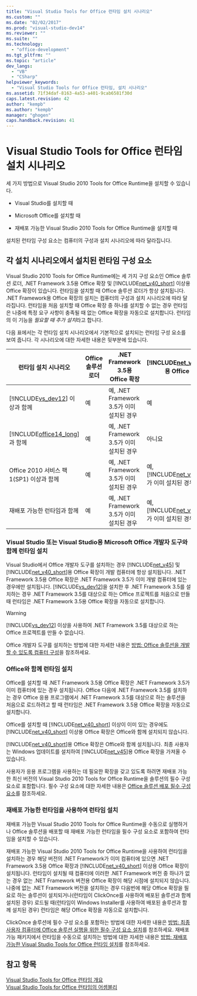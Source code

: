 ```yaml
---
title: "Visual Studio Tools for Office 런타임 설치 시나리오"
ms.custom: ""
ms.date: "02/02/2017"
ms.prod: "visual-studio-dev14"
ms.reviewer: ""
ms.suite: ""
ms.technology: 
  - "office-development"
ms.tgt_pltfrm: ""
ms.topic: "article"
dev_langs: 
  - "VB"
  - "CSharp"
helpviewer_keywords: 
  - "Visual Studio Tools for Office 런타임, 설치 시나리오"
ms.assetid: 71f34daf-8163-4a53-a401-9cab6581f30d
caps.latest.revision: 42
author: "kempb"
ms.author: "kempb"
manager: "ghogen"
caps.handback.revision: 41
---
```

# Visual Studio Tools for Office 런타임 설치 시나리오
  세 가지 방법으로 Visual Studio 2010 Tools for Office Runtime을 설치할 수 있습니다.  
  
-   Visual Studio를 설치할 때  
  
-   Microsoft Office를 설치할 때  
  
-   재배포 가능한 Visual Studio 2010 Tools for Office Runtime을 설치할 때  
  
 설치된 런타임 구성 요소는 컴퓨터의 구성과 설치 시나리오에 따라 달라집니다.  
  
## 각 설치 시나리오에서 설치된 런타임 구성 요소  
 Visual Studio 2010 Tools for Office Runtime에는 세 가지 구성 요소인 Office 솔루션 로더, .NET Framework 3.5용 Office 확장 및 [!INCLUDE[net_v40_short](../sharepoint/includes/net-v40-short-md.md)] 이상용 Office 확장이 있습니다.  런타임을 설치할 때 Office 솔루션 로더가 항상 설치됩니다.  .NET Framework용 Office 확장의 설치는 컴퓨터의 구성과 설치 시나리오에 따라 달라집니다.  런타임을 처음 설치할 때 Office 확장 중 하나를 설치할 수 없는 경우 런타임은 나중에 특정 요구 사항이 충족될 때 없는 Office 확장을 자동으로 설치합니다.  런타임의 이 기능을 *필요할 때 추가 설치*라고 합니다.  
  
 다음 표에서는 각 런타임 설치 시나리오에서 기본적으로 설치되는 런타임 구성 요소를 보여 줍니다.  각 시나리오에 대한 자세한 내용은 뒷부분에 있습니다.  
  
|런타임 설치 시나리오|Office 솔루션 로더|.NET Framework 3.5용 Office 확장|[!INCLUDE[net_v40_short](../sharepoint/includes/net-v40-short-md.md)]용 Office 확장|[!INCLUDE[net_v45](../vsto/includes/net-v45-md.md)]용 Office 확장|  
|-----------------|-------------------|-----------------------------------|------------------------------------------------------------------------|------------------------------------------------------------|  
|[!INCLUDE[vs_dev12](../vsto/includes/vs-dev12-md.md)] 이상과 함께|예|예, .NET Framework 3.5가 이미 설치된 경우|예|예|  
|[!INCLUDE[office14_long](../vsto/includes/office14-long-md.md)]과 함께|예|예, .NET Framework 3.5가 이미 설치된 경우|아니요|아니요|  
|Office 2010 서비스 팩 1\(SP1\) 이상과 함께|예|예, .NET Framework 3.5가 이미 설치된 경우|예, [!INCLUDE[net_v40_short](../sharepoint/includes/net-v40-short-md.md)]가 이미 설치된 경우|아니요|  
|재배포 가능한 런타임과 함께|예|예, .NET Framework 3.5가 이미 설치된 경우|예, [!INCLUDE[net_v40_short](../sharepoint/includes/net-v40-short-md.md)]가 이미 설치된 경우|예, [!INCLUDE[net_v45](../vsto/includes/net-v45-md.md)]가 이미 설치된 경우|  
  
### Visual Studio 또는 Visual Studio용 Microsoft Office 개발자 도구와 함께 런타임 설치  
 Visual Studio에서 Office 개발자 도구를 설치하는 경우 [!INCLUDE[net_v45](../vsto/includes/net-v45-md.md)] 및 [!INCLUDE[net_v40_short](../sharepoint/includes/net-v40-short-md.md)]용 Office 확장이 개발 컴퓨터에 항상 설치됩니다.  .NET Framework 3.5용 Office 확장은 .NET Framework 3.5가 이미 개발 컴퓨터에 있는 경우에만 설치됩니다.  [!INCLUDE[vs_dev12](../vsto/includes/vs-dev12-md.md)]을 설치한 후 .NET Framework 3.5를 설치하는 경우 .NET Framework 3.5를 대상으로 하는 Office 프로젝트를 처음으로 만들 때 런타임은 .NET Framework 3.5용 Office 확장을 자동으로 설치합니다.  
  
> [!WARNING]  
>  [!INCLUDE[vs_dev12](../vsto/includes/vs-dev12-md.md)] 이상을 사용하여 .NET Framework 3.5를 대상으로 하는 Office 프로젝트를 만들 수 없습니다.  
  
 Office 개발자 도구를 설치하는 방법에 대한 자세한 내용은 [방법: Office 솔루션을 개발할 수 있도록 컴퓨터 구성](../vsto/how-to-configure-a-computer-to-develop-office-solutions.md)을 참조하세요.  
  
### Office와 함께 런타임 설치  
 Office를 설치할 때 .NET Framework 3.5용 Office 확장은 .NET Framework 3.5가 이미 컴퓨터에 있는 경우 설치됩니다.  Office 다음에 .NET Framework 3.5를 설치하는 경우 Office 응용 프로그램에서 .NET Framework 3.5를 대상으로 하는 솔루션을 처음으로 로드하려고 할 때 런타임은 .NET Framework 3.5용 Office 확장을 자동으로 설치합니다.  
  
 Office를 설치할 때 [!INCLUDE[net_v40_short](../sharepoint/includes/net-v40-short-md.md)] 이상이 이미 있는 경우에도 [!INCLUDE[net_v40_short](../sharepoint/includes/net-v40-short-md.md)] 이상용 Office 확장은 Office와 함께 설치되지 않습니다.  
  
 [!INCLUDE[net_v40_short](../sharepoint/includes/net-v40-short-md.md)]용 Office 확장은 Office와 함께 설치됩니다.  최종 사용자는 Windows 업데이트를 설치하여 [!INCLUDE[net_v45](../vsto/includes/net-v45-md.md)]용 Office 확장을 가져올 수 있습니다.  
  
 사용자가 응용 프로그램을 사용하는 데 필요한 확장을 갖고 있도록 하려면 재배포 가능한 최신 버전의 Visual Studio 2010 Tools for Office Runtime을 솔루션의 필수 구성 요소로 포함합니다.  필수 구성 요소에 대한 자세한 내용은 [Office 솔루션 배포 필수 구성 요소](http://msdn.microsoft.com/ko-kr/9f672809-43a3-40a1-9057-397ce3b5126e)를 참조하세요.  
  
### 재배포 가능한 런타임을 사용하여 런타임 설치  
 재배포 가능한 Visual Studio 2010 Tools for Office Runtime을 수동으로 실행하거나 Office 솔루션을 배포할 때 재배포 가능한 런타임을 필수 구성 요소로 포함하여 런타임을 설치할 수 있습니다.  
  
 재배포 가능한 Visual Studio 2010 Tools for Office Runtime을 사용하여 런타임을 설치하는 경우 해당 버전의 .NET Framework가 이미 컴퓨터에 있으면 .NET Framework 3.5용 Office 확장과 [!INCLUDE[net_v40_short](../sharepoint/includes/net-v40-short-md.md)] 이상용 Office 확장이 설치됩니다.  런타임이 설치될 때 컴퓨터에 이러한 .NET Framework 버전 중 하나가 없는 경우 없는 .NET Framework 버전용 Office 확장이 해당 시점에 설치되지 않습니다.  나중에 없는 .NET Framework 버전을 설치하는 경우 다음번에 해당 Office 확장을 필요로 하는 솔루션이 설치되거나\(런타임이 ClickOnce를 사용하여 배포된 솔루션과 함께 설치된 경우\) 로드될 때\(런타임이 Windows Installer를 사용하여 배포된 솔루션과 함께 설치된 경우\) 런타임은 해당 Office 확장을 자동으로 설치합니다.  
  
 ClickOnce 솔루션에 필수 구성 요소를 포함하는 방법에 대한 자세한 내용은 [방법: 최종 사용자 컴퓨터에 Office 솔루션 실행을 위한 필수 구성 요소 설치](http://msdn.microsoft.com/ko-kr/74dd2c52-838f-4abf-b2b4-4d7b0c2a0a98)를 참조하세요.  재배포 가능 패키지에서 런타임을 수동으로 설치하는 방법에 대한 자세한 내용은 [방법: 재배포 가능한 Visual Studio Tools for Office 런타임 설치](../vsto/how-to-install-the-visual-studio-tools-for-office-runtime-redistributable.md)를 참조하세요.  
  
## 참고 항목  
 [Visual Studio Tools for Office 런타임 개요](../vsto/visual-studio-tools-for-office-runtime-overview.md)   
 [Visual Studio Tools for Office 런타임의 어셈블리](../vsto/assemblies-in-the-visual-studio-tools-for-office-runtime.md)  
  
  